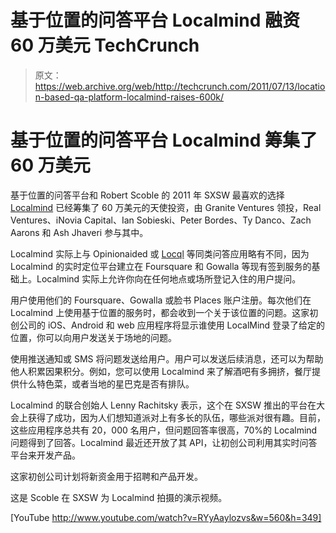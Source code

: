 # 基于位置的问答平台 Localmind 融资 60 万美元 TechCrunch

> 原文：<https://web.archive.org/web/http://techcrunch.com/2011/07/13/location-based-qa-platform-localmind-raises-600k/>

# 基于位置的问答平台 Localmind 筹集了 60 万美元

基于位置的问答平台和 Robert Scoble 的 2011 年 SXSW 最喜欢的选择 [Localmind](https://web.archive.org/web/20230203034521/http://www.localmind.com/) 已经筹集了 60 万美元的天使投资，由 Granite Ventures 领投，Real Ventures、iNovia Capital、Ian Sobieski、Peter Bordes、Ty Danco、Zach Aarons 和 Ash Jhaveri 参与其中。

Localmind 实际上与 Opinionaided 或 [Locql](https://web.archive.org/web/20230203034521/https://techcrunch.com/2011/06/07/exclusive-microsofties-debut-local-qa-site-locql-ahead-of-hipster/) 等同类问答应用略有不同，因为 Localmind 的实时定位平台建立在 Foursquare 和 Gowalla 等现有签到服务的基础上。Localmind 实际上允许你向在任何地点或场所登记入住的用户提问。

用户使用他们的 Foursquare、Gowalla 或脸书 Places 账户注册。每次他们在 Localmind 上使用基于位置的服务时，都会收到一个关于该位置的问题。这家初创公司的 iOS、Android 和 web 应用程序将显示谁使用 LocalMind 登录了给定的位置，你可以向用户发送关于场地的问题。

使用推送通知或 SMS 将问题发送给用户。用户可以发送后续消息，还可以为帮助他人积累因果积分。例如，您可以使用 Localmind 来了解酒吧有多拥挤，餐厅提供什么特色菜，或者当地的星巴克是否有排队。

Localmind 的联合创始人 Lenny Rachitsky 表示，这个在 SXSW 推出的平台在大会上获得了成功，因为人们想知道派对上有多长的队伍，哪些派对很有趣。目前，这些应用程序总共有 20，000 名用户，但问题回答率很高，70%的 Localmind 问题得到了回答。Localmind 最近还开放了其 API，让初创公司利用其实时问答平台来开发产品。

这家初创公司计划将新资金用于招聘和产品开发。

这是 Scoble 在 SXSW 为 Localmind 拍摄的演示视频。

[YouTube http://www.youtube.com/watch?v=RYyAaylozvs&w=560&h=349]